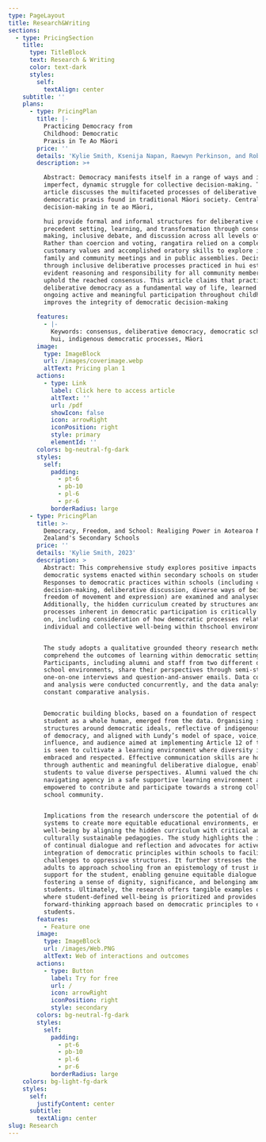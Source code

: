 ```yaml
---
type: PageLayout
title: Research&Writing
sections:
  - type: PricingSection
    title:
      type: TitleBlock
      text: Research & Writing
      color: text-dark
      styles:
        self:
          textAlign: center
    subtitle: ''
    plans:
      - type: PricingPlan
        title: |-
          Practicing Democracy from
          Childhood: Democratic
          Praxis in Te Ao Māori
        price: ''
        details: 'Kylie Smith, Ksenija Napan, Raewyn Perkinson, and Roberta Hunter'
        description: >+

          Abstract: Democracy manifests itself in a range of ways and is an
          imperfect, dynamic struggle for collective decision-making. This
          article discusses the multifaceted processes of deliberative
          democratic praxis found in traditional Māori society. Central to
          decision-making in te ao Māori,

          hui provide formal and informal structures for deliberative democracy,
          precedent setting, learning, and transformation through consensus
          making, inclusive debate, and discussion across all levels of society.
          Rather than coercion and voting, rangatira relied on a complex mix of
          customary values and accomplished oratory skills to explore issues in
          family and community meetings and in public assemblies. Decisions made
          through inclusive deliberative processes practiced in hui established
          evident reasoning and responsibility for all community members to
          uphold the reached consensus. This article claims that practicing
          deliberative democracy as a fundamental way of life, learned through
          ongoing active and meaningful participation throughout childhood,
          improves the integrity of democratic decision-making

        features:
          - |-
            Keywords: consensus, deliberative democracy, democratic schooling,
            hui, indigenous democratic processes, Māori
        image:
          type: ImageBlock
          url: /images/coverimage.webp
          altText: Pricing plan 1
        actions:
          - type: Link
            label: Click here to access article
            altText: ''
            url: /pdf
            showIcon: false
            icon: arrowRight
            iconPosition: right
            style: primary
            elementId: ''
        colors: bg-neutral-fg-dark
        styles:
          self:
            padding:
              - pt-6
              - pb-10
              - pl-6
              - pr-6
            borderRadius: large
      - type: PricingPlan
        title: >-
          Democracy, Freedom, and School: Realiging Power in Aotearoa New
          Zealand's Secondary Schools
        price: ''
        details: 'Kylie Smith, 2023'
        description: >
          Abstract: This comprehensive study explores positive impacts of
          democratic systems enacted within secondary schools on students.
          Responses to democratic practices within schools (including collective
          decision-making, deliberative discussion, diverse ways of being, and
          freedom of movement and expression) are examined and analysed.
          Additionally, the hidden curriculum created by structures and
          processes inherent in democratic participation is critically reflected
          on, including consideration of how democratic processes relate to
          individual and collective well-being within thschool environment.


          The study adopts a qualitative grounded theory research methodology to
          comprehend the outcomes of learning within democratic settings.
          Participants, including alumni and staff from two different democratic
          school environments, share their perspectives through semi-structured
          one-on-one interviews and question-and-answer emails. Data collection
          and analysis were conducted concurrently, and the data analysed using
          constant comparative analysis.


          Democratic building blocks, based on a foundation of respect for the
          student as a whole human, emerged from the data. Organising school
          structures around democratic ideals, reflective of indigenous models
          of democracy, and aligned with Lundy’s model of space, voice,
          influence, and audience aimed at implementing Article 12 of the UNCRC,
          is seen to cultivate a learning environment where diversity is
          embraced and respected. Effective communication skills are honed
          through authentic and meaningful deliberative dialogue, enabling
          students to value diverse perspectives. Alumni valued the challenge of
          navigating agency in a safe supportive learning environment and felt
          empowered to contribute and participate towards a strong collective
          school community.


          Implications from the research underscore the potential of democratic
          systems to create more equitable educational environments, enhancing
          well-being by aligning the hidden curriculum with critical and
          culturally sustainable pedagogies. The study highlights the importance
          of continual dialogue and reflection and advocates for active
          integration of democratic principles within schools to facilitate
          challenges to oppressive structures. It further stresses the need for
          adults to approach schooling from an epistemology of trust in and
          support for the student, enabling genuine equitable dialogue and
          fostering a sense of dignity, significance, and belonging among
          students. Ultimately, the research offers tangible examples of schools
          where student-defined well-being is prioritized and provides a
          forward-thinking approach based on democratic principles to empower
          students.
        features:
          - Feature one
        image:
          type: ImageBlock
          url: /images/Web.PNG
          altText: Web of interactions and outcomes
        actions:
          - type: Button
            label: Try for free
            url: /
            icon: arrowRight
            iconPosition: right
            style: secondary
        colors: bg-neutral-fg-dark
        styles:
          self:
            padding:
              - pt-6
              - pb-10
              - pl-6
              - pr-6
            borderRadius: large
    colors: bg-light-fg-dark
    styles:
      self:
        justifyContent: center
      subtitle:
        textAlign: center
slug: Research
---
```

